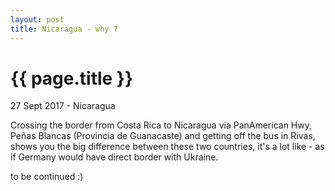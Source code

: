 ```yaml
---
layout: post
title: Nicaragua - why ?
---
```


{{ page.title }}
================

<p class="meta">27 Sept 2017 - Nicaragua</p>

Crossing the border from Costa Rica to Nicaragua via PanAmerican Hwy, Peñas Blancas (Provincia de Guanacaste) and 
getting off the bus in Rivas, shows you the big difference between these two countries, it's a lot like - as if Germany would have direct border with Ukraine.

to be continued :)
